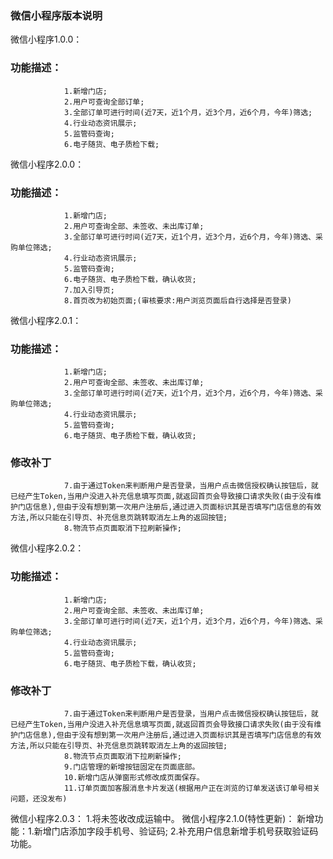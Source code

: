 ### 微信小程序版本说明

微信小程序1.0.0：
 ### 功能描述：
				1.新增门店;
				2.用户可查询全部订单;
				3.全部订单可进行时间(近7天，近1个月，近3个月，近6个月，今年)筛选;
				4.行业动态资讯展示;
				5.监管码查询;
				6.电子随货、电子质检下载;
				
微信小程序2.0.0：
 ### 功能描述：
				1.新增门店;
				2.用户可查询全部、未签收、未出库订单;
				3.全部订单可进行时间(近7天，近1个月，近3个月，近6个月，今年)筛选、采购单位筛选;
				4.行业动态资讯展示;
				5.监管码查询;
				6.电子随货、电子质检下载，确认收货;
				7.加入引导页;
				8.首页改为初始页面;(审核要求:用户浏览页面后自行选择是否登录)
				
微信小程序2.0.1：
 ### 功能描述：
				1.新增门店;
				2.用户可查询全部、未签收、未出库订单;
				3.全部订单可进行时间(近7天，近1个月，近3个月，近6个月，今年)筛选、采购单位筛选;
				4.行业动态资讯展示;
				5.监管码查询;
				6.电子随货、电子质检下载，确认收货;
 ### 修改补丁
				7.由于通过Token来判断用户是否登录，当用户点击微信授权确认按钮后，就已经产生Token,当用户没进入补充信息填写页面,就返回首页会导致接口请求失败(由于没有维护门店信息),但由于没有想到第一次用户注册后,通过进入页面标识其是否填写门店信息的有效方法,所以只能在引导页、补充信息页跳转取消左上角的返回按钮;
				8.物流节点页面取消下拉刷新操作;
				
微信小程序2.0.2：
 ### 功能描述：
				1.新增门店;
				2.用户可查询全部、未签收、未出库订单;
				3.全部订单可进行时间(近7天，近1个月，近3个月，近6个月，今年)筛选、采购单位筛选;
				4.行业动态资讯展示;
				5.监管码查询;
				6.电子随货、电子质检下载，确认收货;
 ### 修改补丁
				7.由于通过Token来判断用户是否登录，当用户点击微信授权确认按钮后，就已经产生Token,当用户没进入补充信息填写页面,就返回首页会导致接口请求失败(由于没有维护门店信息),但由于没有想到第一次用户注册后,通过进入页面标识其是否填写门店信息的有效方法,所以只能在引导页、补充信息页跳转取消左上角的返回按钮;
				8.物流节点页面取消下拉刷新操作;
				9.门店管理的新增按钮固定在页面底部。
				10.新增门店从弹窗形式修改成页面保存。
				11.订单页面加客服消息卡片发送(根据用户正在浏览的订单发送该订单号相关问题，还没发布)
微信小程序2.0.3： 1.将未签收改成运输中。
微信小程序2.1.0(特性更新)：
		新增功能：1.新增门店添加字段手机号、验证码;
				 2.补充用户信息新增手机号获取验证码功能。